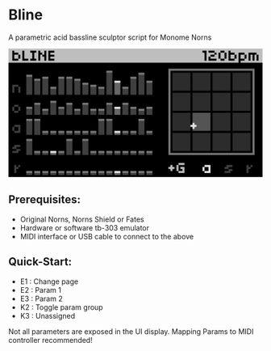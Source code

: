 # Bline

A parametric acid bassline sculptor script for Monome Norns

![bline main screen](https://github.com/toneburst/bline/blob/main/screenshots/bLINE_screen-01.png)

## Prerequisites:

- Original Norns, Norns Shield or Fates
- Hardware or software tb-303 emulator
- MIDI interface or USB cable to connect to the above

## Quick-Start:

- E1 : Change page
- E2 : Param 1
- E3 : Param 2
- K2 : Toggle param group
- K3 : Unassigned

Not all parameters are exposed in the UI display. Mapping Params to MIDI controller recommended!
